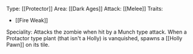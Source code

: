 Type: [[Protector]]
Area: [[Dark Ages]]
Attack: [[Melee]]
Traits:
- [[Fire Weak]]

Speciality: Attacks the zombie when hit by a Munch type attack. When a Protactor type plant (that isn't a Holly) is vanquished, spawns a [[Holly Pawn]] on its tile.